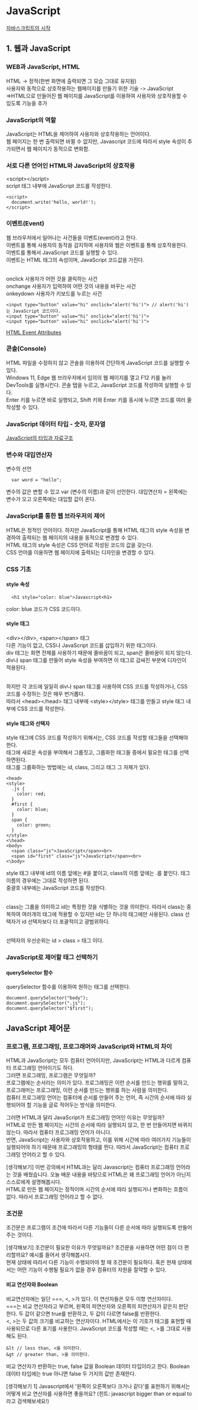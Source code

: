 <h1>JavaScript</h1>

[자바스크립트의 시작](https://www.boostcourse.org/cs124)<br>

<h2>1. 웹과 JavaScript</h2>

<h3> WEB과 JavaScript, HTML</h3>

HTML -> 정적(한번 화면에 출력되면 그 모습 그대로 유지됨)<br>
사용자와 동적으로 상호작용하는 웹페이지를 만들기 위한 기술 -> JavaScript<br>
=>HTML으로 만들어진 웹 페이지를 JavaScript를 이용하여 사용자와 상호작용할 수 있도록 기능을 추가<br>

<h3>JavaScript의 역할</h3>

JavaScript는 HTML을 제어하여 사용자와 상호작용하는 언어이다.<br>
웹 페이지는 한 번 출력되면 바뀔 수 없지만, Javascript 코드에 따라서 style 속성이 추가되면서 웹 페이지가 동적으로 변화함.<br>

<h3>서로 다른 언어인 HTML와 JavaScript의 상호작용</h3>

\<script>\</script><br>
script 태그 내부에 JavaScript 코드를 작성한다.<br>

```
<script>
  document.write('hello, world!');
</script>
```

<h3>이벤트(Event)</h3>

웹 브라우저에서 일어나는 사건들을 이벤트(event)라고 한다.<br>
이벤트를 통해 사용자의 동작을 감지하여 사용자와 웹은 이벤트를 통해 상호작용한다.<br>
이벤트를 통해서 JavaScript 코드를 실행할 수 있다.<br>
이벤트는 HTML 태그의 속성이며, JavaScript 코드값을 가진다.<br><br>

onclick 사용자가 어떤 것을 클릭하는 사건<br>
onchange 사용자가 입력하여 어떤 것의 내용을 바꾸는 사건<br>
onkeydown 사용자가 키보드를 누르는 사건<br>

```
<input type="button" value="hi" onclick="alert('hi')"> // alert('hi')는 JavaScript 코드이다.
<input type="button" value="hi" onclick="alert('hi')">
<input type="button" value="hi" onclick="alert('hi')">
```

[HTML Event Attributes](https://www.w3schools.com/tags/ref_eventattributes.asp)<br>

<h3>콘솔(Console)</h3>

HTML 파일을 수정하지 않고 콘솔을 이용하여 간단하게 JavaScript 코드를 실행할 수 있다.<br>
Windows 11, Edge 웹 브라우저에서 임의의 웹 페이지를 열고 F12 키를 눌러 DevTools를 실행시킨다. 콘솔 탭을 누르고, JavaScript 코드를 작성하여 실행할 수 있다.<br>
Enter 키를 누르면 바로 실행되고, Shift 키와 Enter 키를 동시에 누르면 코드를 여러 줄 작성할 수 있다.<br>

<h3>JavaScript 데이터 타입 - 숫자, 문자열</h3>

[JavaScript의 타입과 자료구조](https://developer.mozilla.org/ko/docs/Web/JavaScript/Data_structures)<br>

<h3>변수와 대입연산자</h3>

변수의 선언<br>

```
  var word = "hello";
```

변수의 값은 변할 수 있고 var (변수의 이름)과 같이 선언한다. 대입연산자 = 왼쪽에는 변수가 오고 오른쪽에는 대입할 값이 온다.<br>

<h3>JavaScript를 통한 웹 브라우저의 제어</h3>

HTML은 정적인 언어이다. 하지만 JavaScript를 통해 HTML 태그의 style 속성을 변경하여 출력되는 웹 페이지의 내용을 동적으로 변경할 수 있다.<br>
HTML 태그의 style 속성은 CSS 언어로 작성된 코드의 값을 갖는다.<br>
CSS 언어를 이용하면 웹 페이지에 출력되는 디자인을 변경할 수 있다.<br>

<h3>CSS 기초</h3>

<h4>style 속성</h4>

```
  <h1 style="color: blue">Javascript<h1>
```

color: blue 코드가 CSS 코드이다.<br>

<h4>style 태그</h4>

\<div>\</div>, \<span>\</span> 태그<br>
다른 기능이 없고, CSS나 JavaScript 코드를 삽입하기 위한 태그이다.<br>
div 태그는 화면 전체를 사용하기 때문에 줄바꿈이 되고, span은 줄바꿈이 되지 않는다.<br>
div나 span 태그를 만들어 style 속성을 부여하면 이 태그로 감싸진 부분에 디자인이 적용된다.<br><br>

하지만 각 코드에 일일히 div나 span 태그를 사용하여 CSS 코드를 작성하거나, CSS 코드를 수정하는 것은 매우 번거롭다.<br>
따라서 \<head>\</head> 태그 내부에 \<style>\</style> 태그를 만들고 style 태그 내부에 CSS 코드를 작성한다.

<h4>style 태그와 선택자</h4>

style 태그에 CSS 코드를 작성하기 위해서는, CSS 코드를 작성할 태그들을 선택해야한다.<br>
태그에 새로운 속성을 부여해서 그룹짓고, 그룹화한 태그들 중에서 필요한 태그를 선택하면된다.<br>
태그를 그룹화하는 방법에는 id, class, 그리고 태그 그 자체가 있다.<br>

```
<head>
<style>
  .js {
    color: red;
  }
  #first {
    color: blue;
  }
  span {
    color: green;
  }
</style>
<\head>
<body>
  <span class="js">JavaScript</span><br>
  <span id="first" class="js">JavaScript</span><br>
<\body>
```

style 태그 내부에 id의 이름 앞에는 #을 붙이고, class의 이름 앞에는 .를 붙인다. 태그 이름의 경우에는 그대로 작성하면 된다.<br>
중괄호 내부에는 JavaScript 코드를 작성한다.<br><br>

class는 그룹을 의미하고 id는 특정한 것을 식별하는 것을 의미한다. 따라서 class는 중복하여 여러개의 태그에 적용할 수 있지만 id는 단 하나의 태그에만 사용된다. class 선택자가 id 선택자보다 더 포괄적이고 광범위하다.<br><br>

선택자의 우선순위는 id > class > 태그 이다.<br>

<h3>JavaScript로 제어할 태그 선택하기</h3>

<h4>querySelector 함수</h4>

querySelector 함수를 이용하여 원하는 태그를 선택한다.

```
document.querySelector("body");
document.querySelector(".js");
document.querySelector("$first");
```

<h2>JavaScript 제어문</h2>

<h3> 프로그램, 프로그래밍, 프로그래머와 JavaScript와 HTML의 차이</h3>

<p>HTML과 JavaScript는 모두 컴퓨터 언어이지만, JavaScript는 HTML과 다르게 컴퓨터 프로그래밍 언어이기도 하다.<br>
그러면 프로그래밍, 프로그램은 무엇일까?<br>
프로그램에는 순서라는 의미가 있다. 프로그래밍은 이런 순서를 만드는 행위를 말하고, 프로그래머는 프로그래밍, 이런 순서를 만드는 행위를 하는 사람을 의미한다.<br>
컴퓨터 프로그래밍 언어는 컴퓨터에 순서를 만들어 주는 언어, 즉 시간의 순서에 따라 실행되어야 할 기능을 글로 적어두는 방식을 의미한다.</p>

<p>그러면 HTML과 달리 JavaScript가 프로그래밍 언어인 이유는 무엇일까?<br>
HTML로 만든 웹 페이지는 시간의 순서에 따라 실행되지 않고, 한 번 만들어지면 바뀌지 않는다. 따라서 컴퓨터 프로그래밍 언어가 아니다.<br>
반면, JavaScript는 사용자와 상호작용하고, 이를 위해 시간에 따라 여러가지 기능들이 실행되어야 하기 때문에 프로그래밍의 형태를 띈다. 따라서 JavaScript는 컴퓨터 프로그래밍 언어라고 할 수 있다.</p>

<p>[생각해보기] 이번 강의에서 HTML과는 달리 Javascript는 컴퓨터 프로그래밍 언어라는 것을 배웠습니다. 오늘 배운 내용을 바탕으로 HTML은 왜 프로그래밍 언어가 아닌지 스스로에게 설명해봅시다.<br>
HTML로 만든 웹 페이지는 정적이며 시간의 순서에 따라 실행되거나 변화하는 흐름이 없다. 따라서 프로그래밍 언어라고 할 수 없다.</p>

<h3>조건문</h3>

<p>조건문은 프로그램이 조건에 따라서 다른 기능들이 다른 순서에 따라 실행되도록 만들어 주는 것이다.</p>

<p>[생각해보기] 조건문이 필요한 이유가 무엇일까요? 조건문을 사용하면 어떤 점이 더 편리할까요? 예시를 들어서 생각해봅시다.<br>
현재 상태에 따라서 다른 기능이 수행되어야 할 때 조건문이 필요하다. 혹은 현재 상태에서는 어떤 기능이 수행될 필요가 없을 경우 컴퓨터의 자원을 절약할 수 있다.</p>

<h4>비교 연산자와 Boolean</h4>

<p>비교연산자에는 일단 ===, <, >가 있다. 이 연산자들은 모두 이항 연산자이다.<br>
===는 비교 연산자라고 부르며, 왼쪽의 피연산자와 오른쪽의 피연산자가 같은지 판단한다. 두 값이 같으면 true를 반환하고, 두 값이 다르면 false를 반환한다.<br>
<, >는 두 값의 크기를 비교하는 연산자이다. HTML에서는 이 기호가 태그를 표현할 때 사용되므로 다른 표기를 사용한다. JavaScript 코드를 작성할 때는 <, >를 그대로 사용해도 된다. </p>

```
&lt // less than, <을 의미한다.
&gt // greater than, >을 의미한다.
```

비교 연산자가 반환하는 true, false 값을 Boolean 데이터 타입이라고 한다. Boolean 데이터 타입에는 true 아니면 false 두 가지의 값만 존재한다.

<p>[생각해보기 1] Javascript에서 '왼쪽이 오른쪽보다 크거나 같다'를 표현하기 위해서는 어떻게 비교 연산자를 사용하면 좋을까요? (힌트: javascript bigger than or equal to 라고 검색해보세요!)<br>
  </p>
  
